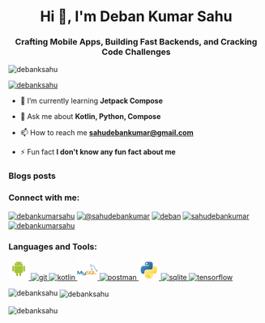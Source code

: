 <h1 align="center">Hi 👋, I'm Deban Kumar Sahu</h1>
<h3 align="center">Crafting Mobile Apps, Building Fast Backends, and Cracking Code Challenges</h3>

<p align="left"> <img src="https://komarev.com/ghpvc/?username=debanksahu&label=Profile%20views&color=0e75b6&style=flat" alt="debanksahu" /> </p>

<p align="left"> <a href="https://github.com/ryo-ma/github-profile-trophy"><img src="https://github-profile-trophy.vercel.app/?username=debanksahu" alt="debanksahu" /></a> </p>

- 🌱 I’m currently learning **Jetpack Compose**

- 💬 Ask me about **Kotlin, Python, Compose**

- 📫 How to reach me **sahudebankumar@gmail.com**

- ⚡ Fun fact **I don't know any fun fact about me**

### Blogs posts
<!-- BLOG-POST-LIST:START -->
<!-- BLOG-POST-LIST:END -->

<h3 align="left">Connect with me:</h3>
<p align="left">
<a href="https://linkedin.com/in/debankumarsahu" target="blank"><img align="center" src="https://raw.githubusercontent.com/rahuldkjain/github-profile-readme-generator/master/src/images/icons/Social/linked-in-alt.svg" alt="debankumarsahu" height="30" width="40" /></a>
<a href="https://medium.com/@sahudebankumar" target="blank"><img align="center" src="https://raw.githubusercontent.com/rahuldkjain/github-profile-readme-generator/master/src/images/icons/Social/medium.svg" alt="@sahudebankumar" height="30" width="40" /></a>
<a href="https://www.codechef.com/users/deban" target="blank"><img align="center" src="https://cdn.jsdelivr.net/npm/simple-icons@3.1.0/icons/codechef.svg" alt="deban" height="30" width="40" /></a>
<a href="https://codeforces.com/profile/sahudebankumar" target="blank"><img align="center" src="https://raw.githubusercontent.com/rahuldkjain/github-profile-readme-generator/master/src/images/icons/Social/codeforces.svg" alt="sahudebankumar" height="30" width="40" /></a>
<a href="https://www.leetcode.com/debankumarsahu" target="blank"><img align="center" src="https://raw.githubusercontent.com/rahuldkjain/github-profile-readme-generator/master/src/images/icons/Social/leet-code.svg" alt="debankumarsahu" height="30" width="40" /></a>
</p>

<h3 align="left">Languages and Tools:</h3>
<p align="left"> <a href="https://developer.android.com" target="_blank" rel="noreferrer"> <img src="https://raw.githubusercontent.com/devicons/devicon/master/icons/android/android-original-wordmark.svg" alt="android" width="40" height="40"/> </a> <a href="https://git-scm.com/" target="_blank" rel="noreferrer"> <img src="https://www.vectorlogo.zone/logos/git-scm/git-scm-icon.svg" alt="git" width="40" height="40"/> </a> <a href="https://kotlinlang.org" target="_blank" rel="noreferrer"> <img src="https://www.vectorlogo.zone/logos/kotlinlang/kotlinlang-icon.svg" alt="kotlin" width="40" height="40"/> </a> <a href="https://www.mysql.com/" target="_blank" rel="noreferrer"> <img src="https://raw.githubusercontent.com/devicons/devicon/master/icons/mysql/mysql-original-wordmark.svg" alt="mysql" width="40" height="40"/> </a> <a href="https://postman.com" target="_blank" rel="noreferrer"> <img src="https://www.vectorlogo.zone/logos/getpostman/getpostman-icon.svg" alt="postman" width="40" height="40"/> </a> <a href="https://www.python.org" target="_blank" rel="noreferrer"> <img src="https://raw.githubusercontent.com/devicons/devicon/master/icons/python/python-original.svg" alt="python" width="40" height="40"/> </a> <a href="https://www.sqlite.org/" target="_blank" rel="noreferrer"> <img src="https://www.vectorlogo.zone/logos/sqlite/sqlite-icon.svg" alt="sqlite" width="40" height="40"/> </a> <a href="https://www.tensorflow.org" target="_blank" rel="noreferrer"> <img src="https://www.vectorlogo.zone/logos/tensorflow/tensorflow-icon.svg" alt="tensorflow" width="40" height="40"/> </a> </p>

<p><img align="left" src="https://github-readme-stats.vercel.app/api/top-langs?username=debanksahu&show_icons=true&locale=en&layout=compact" alt="debanksahu" /></p>

<p>&nbsp;<img align="center" src="https://github-readme-stats.vercel.app/api?username=debanksahu&show_icons=true&locale=en" alt="debanksahu" /></p>

<p><img align="center" src="https://github-readme-streak-stats.herokuapp.com/?user=debanksahu&" alt="debanksahu" /></p>
